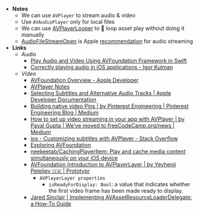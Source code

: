- **Notes**
	- We can use `AVPlayer` to stream audio & video
	- Use `AVAudioPlayer` only for local files
	- We can use [AVPlayerLooper](https://developer.apple.com/documentation/avfoundation/avplayerlooper#) to 🔁  loop asset play without doing it manually
	- [AudioFileStreamOpen](https://developer.apple.com/documentation/audiotoolbox/1391498-audiofilestreamopen) is Apple [recommendation](https://developer.apple.com/library/archive/qa/qa1634/_index.html) for audio streaming
- **Links**
	- *Audio*
		- [Play Audio and Video Using AVFoundation Framework in Swift](http://www.theappguruz.com/blog/play-audio-and-video-using-avfoundation-framework-in-swift)
		- [Correctly playing audio in iOS applications - Igor Kulman](https://blog.kulman.sk/correctly-playing-audio-in-ios-apps/)
	- *Video*
		- [AVFoundation Overview - Apple Developer](https://developer.apple.com/av-foundation/)
		- [AVPlayer Notes](https://www.craft.do/s/MufKJHAFJDgN9T)
		- [Selecting Subtitles and Alternative Audio Tracks | Apple Developer Documentation](https://developer.apple.com/documentation/avfoundation/media_playback_and_selection/selecting_subtitles_and_alternative_audio_tracks)
		- [Building native video Pins | by Pinterest Engineering | Pinterest Engineering Blog | Medium](https://medium.com/pinterest-engineering/building-native-video-pins-7ff89ad3ec33)
		- [How to set up video streaming in your app with AVPlayer | by Payal Gupta | We’ve moved to freeCodeCamp.org/news | Medium](https://medium.com/free-code-camp/how-to-set-up-video-streaming-in-your-app-with-avplayer-7dc21bb82f3)
		- [ios - Customizing subtitles with AVPlayer - Stack Overflow](https://stackoverflow.com/questions/18113659/customizing-subtitles-with-avplayer)
		- [Exploring AVFoundation](https://developer.apple.com/library/archive/documentation/AudioVideo/Conceptual/MediaPlaybackGuide/Contents/Resources/en.lproj/ExploringAVFoundation/ExploringAVFoundation.html)
		- [neekeetab/CachingPlayerItem: Play and cache media content simultaneously on your iOS device](https://github.com/neekeetab/CachingPlayerItem)
		- [AVFoundation Introduction to AVPlayerLayer | by Yevhenii Peteliev 🇺🇦 | Prototypr](https://blog.prototypr.io/avfoundation-introduction-to-avplayerlayer-5ac63bb0aec0)
			- `AVPlayerLayer properties`
				- `isReadyForDisplay: Bool`: a value that indicates whether the first video frame has been made ready to display.
		- [Jared Sinclair | Implementing AVAssetResourceLoaderDelegate: a How-To Guide](https://jaredsinclair.com/2016/09/03/implementing-avassetresourceload.html)
